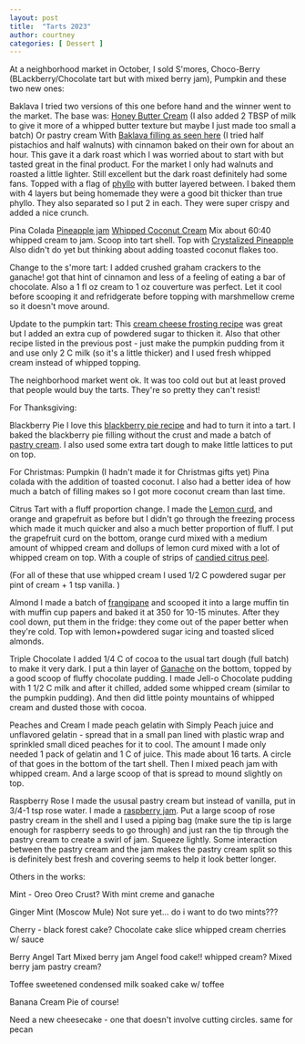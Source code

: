 ```yaml
---
layout: post
title:  "Tarts 2023"
author: courtney
categories: [ Dessert ]
---
```

At a neighborhood market in October, I sold S'mores, Choco-Berry (BLackberry/Chocolate tart but with mixed berry jam), Pumpkin and these two new ones:

Baklava 
I tried two versions of this one before hand and the winner went to the market.
The base was: [Honey Butter Cream](https://www.sugarologie.com/recipes/honey-buttercream-recipe#recipe-card) (I also added 2 TBSP of milk to give it more of a whipped butter texture but maybe I just made too small a batch) Or pastry cream 
With [Baklava filling as seen here](https://natashaskitchen.com/baklava-recipe/]) (I tried half pistachios and half walnuts) with cinnamon baked on their own for about an hour. This gave it a dark roast which I was worried about to start with but tasted great in the final product. For the market I only had walnuts and roasted a little lighter. Still excellent but the dark roast definitely had some fans.
Topped with a flag of [phyllo](https://theloopywhisk.com/2022/01/23/gluten-free-filo-pastry/) with butter layered between. I baked them with 4 layers but being homemade they were a good bit thicker than true phyllo. They also separated so I put 2 in each. They were super crispy and added a nice crunch. 

Pina Colada
[Pineapple jam](https://kitchendreaming.com/pineapple-jam#recipe)
[Whipped Coconut Cream](https://www.theendlessmeal.com/how-to-make-vegan-coconut-whipped-cream/)
Mix about 60:40 whipped cream to jam. Scoop into tart shell. Top with [Crystalized Pineapple](https://www.sonshinekitchen.com/crystallized-pineapple-sweet-snack-3-ingredients/)
Also didn't do yet but thinking about adding toasted coconut flakes too.

Change to the s'more tart: I added crushed graham crackers to the ganache! got that hint of cinnamon and less of a feeling of eating a bar of chocolate. Also a 1 fl oz cream to 1 oz couverture was perfect. Let it cool before scooping it and refridgerate before topping with marshmellow creme so it doesn't move around.

Update to the pumpkin tart: 
This [cream cheese frosting recipe](https://handletheheat.com/best-cream-cheese-frosting/) was great but I added an extra cup of powdered sugar to thicken it. Also that other recipe listed in the previous post - just make the pumpkin pudding from it and use only 2 C milk (so it's a little thicker) and I used fresh whipped cream instead of whipped topping. 

The neighborhood market went ok. It was too cold out but at least proved that people would buy the tarts. They're so pretty they can't resist!


For Thanksgiving:

Blackberry Pie
I love this [blackberry pie recipe](https://www.simplyrecipes.com/recipes/blackberry_pie/) and had to turn it into a tart. 
I baked the blackberry pie filling without the crust and made a batch of [pastry cream](https://www.preppykitchen.com/vanilla-custard/). I also used some extra tart dough to make little lattices to put on top. 

For Christmas:
Pumpkin (I hadn't made it for Christmas gifts yet)
Pina colada with the addition of toasted coconut. I also had a better idea of how much a batch of filling makes so I got more coconut cream than last time. 

Citrus Tart with a fluff proportion change. I made the [Lemon curd](https://www.preppykitchen.com/lemon-curd/), and orange and grapefruit as before but I didn't go through the freezing process which made it much quicker and also a much better proportion of fluff. I put the grapefruit curd on the bottom, orange curd mixed with a medium amount of whipped cream and dollups of lemon curd mixed with a lot of whipped cream on top. With a couple of strips of [candied citrus peel](https://www.marthastewart.com/313211/candied-citrus-peels).

(For all of these that use whipped cream I used 1/2 C powdered sugar per pint of cream + 1 tsp vanilla. )


Almond
I made a batch of [frangipane](https://www.abakingjourney.com/almond-cream-filling-frangipane/) and scooped it into a large muffin tin with muffin cup papers and baked it at 350 for 10-15 minutes. After they cool down, put them in the fridge: they come out of the paper better when they're cold. 
Top with lemon+powdered sugar icing and toasted sliced almonds.


Triple Chocolate
I added 1/4 C of cocoa to the usual tart dough (full batch) to make it very dark. 
I put a thin layer of [Ganache](https://www.sallysbakingaddiction.com/chocolate-ganache/) on the bottom, topped by a good scoop of fluffy chocolate pudding. I made Jell-o Chocolate pudding with 1 1/2 C milk and after it chilled, added some whipped cream (similar to the pumpkin pudding). And then did little pointy mountains of whipped cream and dusted those with cocoa. 


Peaches and Cream
I made peach gelatin with Simply Peach juice and unflavored gelatin - spread that in a small pan lined with plastic wrap and sprinkled small diced peaches for it to cool. The amount I made only needed 1 pack of gelatin and 1 C of juice. This made about 16 tarts. A circle of that goes in the bottom of the tart shell. 
Then I mixed peach jam with whipped cream. And a large scoop of that is spread to mound slightly on top. 


Raspberry Rose
I made the ususal pastry cream but instead of vanilla, put in 3/4-1 tsp rose water. I made a [raspberry jam](https://www.alphafoodie.com/easy-homemade-raspberry-jam-recipe). Put a large scoop of rose pastry cream in the shell and I used a piping bag (make sure the tip is large enough for raspberry seeds to go through) and just ran the tip through the pastry cream to create a swirl of jam. Squeeze lightly. 
Some interaction between the pastry cream and the jam makes the pastry cream split so this is definitely best fresh and covering seems to help it look better longer. 



Others in the works:

Mint - Oreo
Oreo Crust? With mint creme and ganache

Ginger Mint (Moscow Mule)
Not sure yet... do i want to do two mints???

Cherry - black forest cake?
Chocolate cake slice
whipped cream
cherries w/ sauce

Berry Angel Tart
Mixed berry jam
Angel food cake!!
whipped cream?
Mixed berry jam pastry cream?

Toffee 
sweetened condensed milk soaked cake w/ toffee

Banana Cream Pie of course!

Need a new cheesecake - one that doesn't involve cutting circles.
same for pecan
